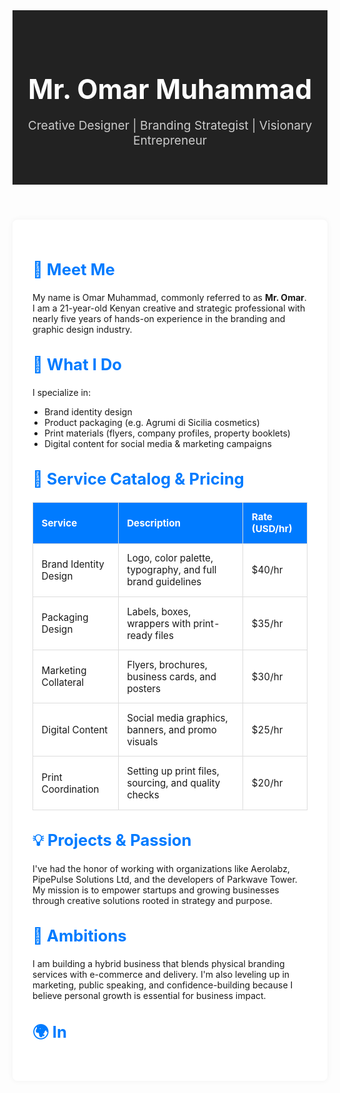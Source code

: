 <!DOCTYPE html>
<html lang="en">
<head>
  <meta charset="UTF-8" />
  <meta name="viewport" content="width=device-width, initial-scale=1.0" />
  <title>Mr. Omar Muhammad – Creative Visionary & Branding Strategist</title>
  <style>
    :root {
      --primary: #007BFF;
      --dark: #222;
      --light-bg: #f4f4f4;
      --white: #ffffff;
    }

    body {
      font-family: 'Segoe UI', sans-serif;
      margin: 0;
      padding: 0;
      background: var(--light-bg);
      color: #333;
      line-height: 1.6;
    }

    header {
      background: var(--dark);
      color: var(--white);
      padding: 2.5rem 1rem;
      text-align: center;
    }

    header h1 {
      font-size: 2.7rem;
      margin-bottom: 0.5rem;
    }

    header p {
      font-size: 1.2rem;
      color: #ccc;
    }

    .container {
      max-width: 960px;
      margin: 2rem auto;
      padding: 2rem;
      background: var(--white);
      box-shadow: 0 0 10px rgba(0,0,0,0.05);
      border-radius: 8px;
    }

    h2 {
      color: var(--primary);
      margin-top: 2rem;
      font-size: 1.6rem;
    }

    ul {
      padding-left: 1.2rem;
      margin-top: 0.5rem;
    }

    .catalog-table {
      width: 100%;
      border-collapse: collapse;
      margin-top: 1rem;
      font-size: 0.95rem;
    }

    .catalog-table th, .catalog-table td {
      border: 1px solid #ddd;
      padding: 0.85rem;
    }

    .catalog-table th {
      background-color: var(--primary);
      color: var(--white);
      text-align: left;
    }

    .contact-btn {
      display: inline-block;
      margin-top: 1.5rem;
      padding: 0.75rem 1.5rem;
      background-color: var(--primary);
      color: white;
      text-decoration: none;
      border-radius: 5px;
      font-weight: bold;
      transition: background 0.3s ease;
    }

    .contact-btn:hover {
      background-color: #0056b3;
    }

    footer {
      background: var(--dark);
      color: white;
      text-align: center;
      padding: 1rem;
      font-size: 0.9rem;
      margin-top: 2rem;
    }

    @media (max-width: 600px) {
      header h1 {
        font-size: 2rem;
      }
      .container {
        padding: 1.5rem;
      }
    }
  </style>
</head>
<body>

<header>
  <h1>Mr. Omar Muhammad</h1>
  <p>Creative Designer | Branding Strategist | Visionary Entrepreneur</p>
</header>

<main class="container">
  <h2>👋 Meet Me</h2>
  <p>
    My name is Omar Muhammad, commonly referred to as <strong>Mr. Omar</strong>. I am a 21-year-old Kenyan creative and strategic professional with nearly five years of hands-on experience in the branding and graphic design industry.
  </p>

  <h2>🎨 What I Do</h2>
  <p>I specialize in:</p>
  <ul>
    <li>Brand identity design</li>
    <li>Product packaging (e.g. Agrumi di Sicilia cosmetics)</li>
    <li>Print materials (flyers, company profiles, property booklets)</li>
    <li>Digital content for social media & marketing campaigns</li>
  </ul>

  <h2>💼 Service Catalog & Pricing</h2>
  <table class="catalog-table">
    <thead>
      <tr>
        <th>Service</th>
        <th>Description</th>
        <th>Rate (USD/hr)</th>
      </tr>
    </thead>
    <tbody>
      <tr>
        <td>Brand Identity Design</td>
        <td>Logo, color palette, typography, and full brand guidelines</td>
        <td>$40/hr</td>
      </tr>
      <tr>
        <td>Packaging Design</td>
        <td>Labels, boxes, wrappers with print-ready files</td>
        <td>$35/hr</td>
      </tr>
      <tr>
        <td>Marketing Collateral</td>
        <td>Flyers, brochures, business cards, and posters</td>
        <td>$30/hr</td>
      </tr>
      <tr>
        <td>Digital Content</td>
        <td>Social media graphics, banners, and promo visuals</td>
        <td>$25/hr</td>
      </tr>
      <tr>
        <td>Print Coordination</td>
        <td>Setting up print files, sourcing, and quality checks</td>
        <td>$20/hr</td>
      </tr>
    </tbody>
  </table>

  <h2>💡 Projects & Passion</h2>
  <p>
    I've had the honor of working with organizations like Aerolabz, PipePulse Solutions Ltd, and the developers of Parkwave Tower. My mission is to empower startups and growing businesses through creative solutions rooted in strategy and purpose.
  </p>

  <h2>🚀 Ambitions</h2>
  <p>
    I am building a hybrid business that blends physical branding services with e-commerce and delivery. I'm also leveling up in marketing, public speaking, and confidence-building because I believe personal growth is essential for business impact.
  </p>

  <h2>🌍 In
